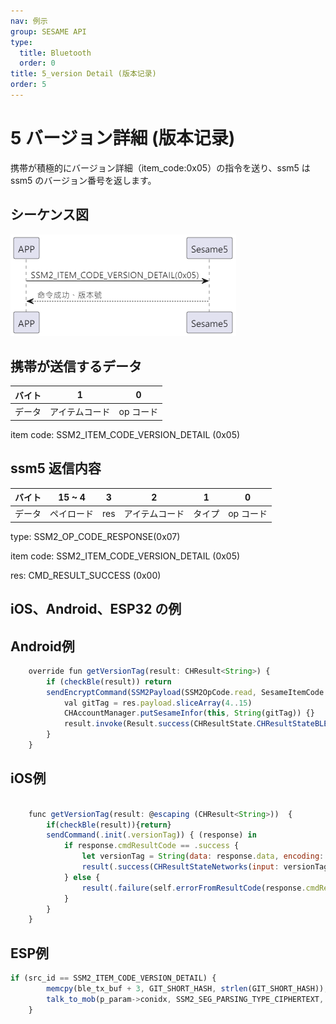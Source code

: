 ```yaml
---
nav: 例示
group: SESAME API
type:
  title: Bluetooth
  order: 0
title: 5_version Detail (版本记录)
order: 5
---
```


# 5 バージョン詳細 (版本记录)

携帯が積極的にバージョン詳細（item_code:0x05）の指令を送り、ssm5 は ssm5 のバージョン番号を返します。

## シーケンス図

<p align="left">
  <img src="./src/version/version_循序圖.png" alt="" title="">
</p>

## 携帯が送信するデータ

| バイト |       1        |     0     |
| ------ | :------------: | :-------: |
| データ | アイテムコード | op コード |

item code: SSM2_ITEM_CODE_VERSION_DETAIL (0x05)

## ssm5 返信内容

| バイト |   15 ~ 4   |  3  |       2        |   1    |     0     |
| ------ | :--------: | :-: | :------------: | :----: | :-------: |
| データ | ペイロード | res | アイテムコード | タイプ | op コード |

type: SSM2_OP_CODE_RESPONSE(0x07)

item code: SSM2_ITEM_CODE_VERSION_DETAIL (0x05)

res: CMD_RESULT_SUCCESS (0x00)

## iOS、Android、ESP32 の例
 ## Android例

```jsx | pure
    override fun getVersionTag(result: CHResult<String>) {
        if (checkBle(result)) return
        sendEncryptCommand(SSM2Payload(SSM2OpCode.read, SesameItemCode.versionTag, byteArrayOf())) { res ->
            val gitTag = res.payload.sliceArray(4..15)
            CHAccountManager.putSesameInfor(this, String(gitTag)) {}
            result.invoke(Result.success(CHResultState.CHResultStateBLE(String(gitTag))))
        }
    }
```

## iOS例

```jsx | pure

    func getVersionTag(result: @escaping (CHResult<String>))  {
        if(checkBle(result)){return}
        sendCommand(.init(.versionTag)) { (response) in
            if response.cmdResultCode == .success {
                let versionTag = String(data: response.data, encoding: .utf8) ?? ""
                result(.success(CHResultStateNetworks(input: versionTag)))
            } else {
                result(.failure(self.errorFromResultCode(response.cmdResultCode)))
            }
        }
    }

```

## ESP例

```jsx | pure
if (src_id == SSM2_ITEM_CODE_VERSION_DETAIL) {
        memcpy(ble_tx_buf + 3, GIT_SHORT_HASH, strlen(GIT_SHORT_HASH));
        talk_to_mob(p_param->conidx, SSM2_SEG_PARSING_TYPE_CIPHERTEXT, ble_tx_buf, (strlen(GIT_SHORT_HASH) + 3));
    }
``` 
